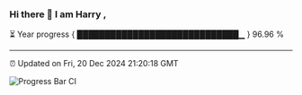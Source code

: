 ### Hi there 👋 I am Harry , 

⏳ Year progress { █████████████████████████████▁ } 96.96 %

---

⏰ Updated on Fri, 20 Dec 2024 21:20:18 GMT

![Progress Bar CI](https://github.com/duykhang68/duykhang68/workflows/Progress%20Bar%20CI/badge.svg)
